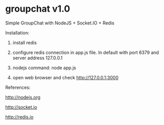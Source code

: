 groupchat v1.0
=========

Simple GroupChat with NodeJS + Socket.IO + Redis

Installation:

1. install redis

2. configure redis connection in app.js file. In default with port 6379 and server address 127.0.0.1

3. nodejs command: node app.js

4. open web browser and check http://127.0.0.1:3000

References:

http://nodejs.org

http://socket.io

http://redis.io
